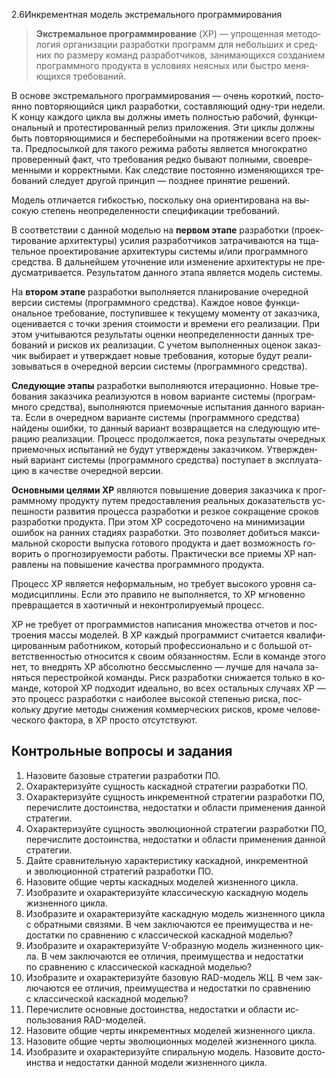 2.6Инкрементная модель экстремального программирования

>**Экс­тре­мальное прог­рамми­рова­ние** (XP) — уп­ро­щен­ная ме­тодо­логия ор­га­низа­ции раз­ра­бот­ки прог­рамм для не­больших и сред­них по раз­ме­ру ко­манд раз­ра­бот­чи­ков, за­нима­ющих­ся соз­да­ни­ем прог­рам­мно­го про­дук­та в ус­ло­ви­ях не­яс­ных или быс­тро ме­ня­ющих­ся тре­бова­ний.

В ос­но­ве экс­тре­мально­го прог­рамми­рова­ния — очень ко­рот­кий, пос­то­ян­но пов­то­ря­ющийся цикл раз­ра­бот­ки, сос­тавля­ющий од­ну-три не­дели. К кон­цу каж­до­го цик­ла вы дол­жны иметь пол­ностью ра­бочий, фун­кци­ональный и про­тес­ти­рован­ный ре­лиз при­ложе­ния. Эти цик­лы дол­жны быть пов­то­ря­ющи­мися и бес­пе­ребойны­ми на про­тяже­нии все­го про­ек­та. Пред­по­сыл­кой для та­кого ре­жима ра­боты яв­ля­ет­ся мно­гок­ратно про­верен­ный факт, что тре­бова­ния ред­ко бы­ва­ют пол­ны­ми, свое­вре­мен­ны­ми и кор­рек­тны­ми. Как следс­твие пос­то­ян­но из­ме­ня­ющих­ся тре­бова­ний сле­ду­ет дру­гой прин­цип — поз­днее при­нятие ре­шений.

Мо­дель от­ли­ча­ет­ся гиб­костью, пос­кольку она ори­ен­ти­рова­на на вы­сокую сте­пень не­оп­ре­делен­ности спе­цифи­кации тре­бова­ний.

В со­от­ветс­твии с дан­ной мо­делью на **пер­вом эта­пе** раз­ра­бот­ки (про­ек­ти­рова­ние ар­хи­тек­ту­ры) уси­лия раз­ра­бот­чи­ков зат­ра­чива­ют­ся на тща­тельное про­ек­ти­рова­ние ар­хи­тек­ту­ры сис­те­мы и/или прог­рам­мно­го средс­тва. В дальнейшем уточ­не­ние или из­ме­нение ар­хи­тек­ту­ры не пре­дус­матри­ва­ет­ся. Ре­зульта­том дан­но­го эта­па яв­ля­ет­ся мо­дель сис­те­мы.

На **вто­ром эта­пе** раз­ра­бот­ки вы­пол­ня­ет­ся пла­ниро­вание оче­ред­ной вер­сии сис­те­мы (прог­рам­мно­го средс­тва). Каж­дое но­вое фун­кци­ональное тре­бова­ние, пос­ту­пив­шее к те­куще­му мо­мен­ту от за­каз­чи­ка, оце­нива­ет­ся с точ­ки зре­ния сто­имос­ти и вре­мени его ре­али­зации. При этом учи­тыва­ют­ся ре­зульта­ты оцен­ки не­оп­ре­делен­ности дан­ных тре­бова­ний и рис­ков их ре­али­зации. С уче­том вы­пол­ненных оце­нок за­каз­чик вы­бира­ет и ут­вер­жда­ет но­вые тре­бова­ния, ко­торые бу­дут ре­али­зовы­ваться в оче­ред­ной вер­сии сис­те­мы (прог­рам­мно­го средс­тва).

**Сле­ду­ющие эта­пы** раз­ра­бот­ки вы­пол­ня­ют­ся ите­раци­он­но. Но­вые тре­бова­ния за­каз­чи­ка ре­али­зу­ют­ся в но­вом ва­ри­ан­те сис­те­мы (прог­рам­мно­го средс­тва), вы­пол­ня­ют­ся при­емоч­ные ис­пы­тания дан­но­го ва­ри­ан­та. Ес­ли в оче­ред­ном ва­ри­ан­те сис­те­мы (прог­рам­мно­го средс­тва) найде­ны ошиб­ки, то дан­ный ва­ри­ант воз­вра­ща­ет­ся на сле­ду­ющую ите­рацию ре­али­зации. Про­цесс про­дол­жа­ет­ся, по­ка ре­зульта­ты оче­ред­ных при­емоч­ных ис­пы­таний не бу­дут ут­вер­жде­ны за­каз­чи­ком. Ут­вер­жден­ный ва­ри­ант сис­те­мы (прог­рам­мно­го средс­тва) пос­ту­па­ет в экс­плу­ата­цию в ка­чес­тве оче­ред­ной вер­сии.

**Ос­новны­ми це­лями XP** яв­ля­ют­ся по­выше­ние до­верия за­каз­чи­ка к прог­рам­мно­му про­дук­ту пу­тем пре­дос­тавле­ния ре­альных до­каза­тельств ус­пешнос­ти раз­ви­тия про­цес­са раз­ра­бот­ки и рез­кое сок­ра­щение сро­ков раз­ра­бот­ки про­дук­та. При этом XP сос­ре­дото­чено на ми­ними­зации оши­бок на ран­них ста­ди­ях раз­ра­бот­ки. Это поз­во­ля­ет до­биться мак­си­мальной ско­рос­ти вы­пус­ка го­тово­го про­дук­та и да­ет воз­можность го­ворить о прог­но­зиру­емос­ти ра­боты. Прак­ти­чес­ки все при­емы XP нап­равле­ны на по­выше­ние ка­чес­тва прог­рам­мно­го про­дук­та.

Про­цесс XP яв­ля­ет­ся не­фор­мальным, но тре­бу­ет вы­соко­го уров­ня са­модис­ципли­ны. Ес­ли это пра­вило не вы­пол­ня­ет­ся, то XP мгно­вен­но прев­ра­ща­ет­ся в ха­отич­ный и не­кон­тро­лиру­емый про­цесс.

XP не тре­бу­ет от прог­раммис­тов на­писа­ния мно­жес­тва от­че­тов и пос­тро­ения мас­сы мо­делей. В XP каж­дый прог­раммист счи­та­ет­ся ква­лифи­циро­ван­ным ра­бот­ни­ком, ко­торый про­фес­си­онально и с большой от­ветс­твен­ностью от­но­сит­ся к сво­им обя­зан­ностям. Ес­ли в ко­ман­де это­го нет, то внед­рять XP аб­со­лют­но бес­смыс­ленно — луч­ше для на­чала за­няться пе­рес­тройкой ко­ман­ды. Риск раз­ра­бот­ки сни­жа­ет­ся только в ко­ман­де, ко­торой XP под­хо­дит иде­ально, во всех ос­тальных слу­ча­ях XP — это про­цесс раз­ра­бот­ки с на­ибо­лее вы­сокой сте­пенью рис­ка, пос­кольку дру­гие ме­тоды сни­жения ком­мерчес­ких рис­ков, кро­ме че­лове­чес­ко­го фак­то­ра, в XP прос­то от­сутс­тву­ют.

## Контрольные вопросы и задания

1.  На­зови­те ба­зовые стра­тегии раз­ра­бот­ки ПО.
2.  Оха­рак­те­ризуйте сущ­ность кас­кадной стра­тегии раз­ра­бот­ки ПО.
3.  Оха­рак­те­ризуйте сущ­ность ин­кре­мен­тной стра­тегии раз­ра­бот­ки ПО, пе­речис­ли­те дос­то­инс­тва, не­дос­татки и об­ласти при­мене­ния дан­ной стра­тегии.
4.  Оха­рак­те­ризуйте сущ­ность эво­люци­он­ной стра­тегии раз­ра­бот­ки ПО, пе­речис­ли­те дос­то­инс­тва, не­дос­татки и об­ласти при­мене­ния дан­ной стра­тегии.
5.  Дайте срав­ни­тельную ха­рак­те­рис­ти­ку кас­кадной, ин­кре­мен­тной и эво­люци­он­ной стра­тегий раз­ра­бот­ки ПО.
6.  На­зови­те об­щие чер­ты кас­кадных мо­делей жиз­ненно­го цик­ла.
7.  Изоб­ра­зите и оха­рак­те­ризуйте клас­си­чес­кую кас­кадную мо­дель жиз­ненно­го цик­ла.
8.  Изоб­ра­зите и оха­рак­те­ризуйте кас­кадную мо­дель жиз­ненно­го цик­ла с об­ратны­ми свя­зями. В чем зак­лю­ча­ют­ся ее пре­иму­щес­тва и не­дос­татки по срав­не­нию с клас­си­чес­кой кас­кадной мо­делью?
9.  Изоб­ра­зите и оха­рак­те­ризуйте V-об­разную мо­дель жиз­ненно­го цик­ла. В чем зак­лю­ча­ют­ся ее от­ли­чия, пре­иму­щес­тва и не­дос­татки по срав­не­нию с клас­си­чес­кой кас­кадной мо­делью?
10.  Изоб­ра­зите и оха­рак­те­ризуйте ба­зовую RAD-мо­дель ЖЦ. В чем зак­лю­ча­ют­ся ее от­ли­чия, пре­иму­щес­тва и не­дос­татки по срав­не­нию с клас­си­чес­кой кас­кадной мо­делью?
11.  Пе­речис­ли­те ос­новные дос­то­инс­тва, не­дос­татки и об­ласти ис­пользо­вания RAD-мо­делей.
12.  На­зови­те об­щие чер­ты ин­кре­мен­тных мо­делей жиз­ненно­го цик­ла.
13.  На­зови­те об­щие чер­ты эво­люци­он­ных мо­делей жиз­ненно­го цик­ла.
14.  Изоб­ра­зите и оха­рак­те­ризуйте спи­ральную мо­дель. На­зови­те дос­то­инс­тва и не­дос­татки дан­ной мо­дели жиз­ненно­го цик­ла.
